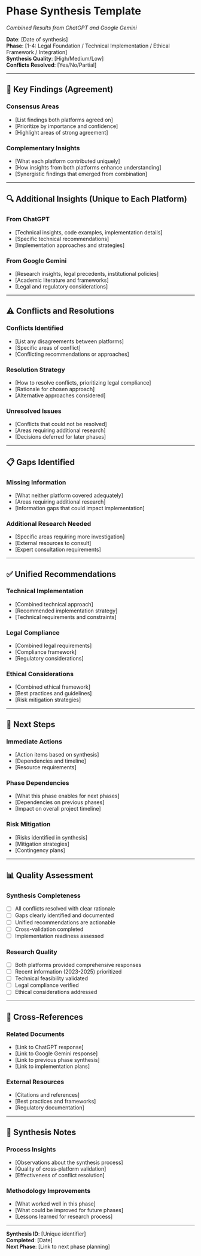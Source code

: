 # Phase Synthesis Template
*Combined Results from ChatGPT and Google Gemini*

**Date**: [Date of synthesis]  
**Phase**: [1-4: Legal Foundation / Technical Implementation / Ethical Framework / Integration]  
**Synthesis Quality**: [High/Medium/Low]  
**Conflicts Resolved**: [Yes/No/Partial]

---

## 🎯 **Key Findings (Agreement)**

### **Consensus Areas**
- [List findings both platforms agreed on]
- [Prioritize by importance and confidence]
- [Highlight areas of strong agreement]

### **Complementary Insights**
- [What each platform contributed uniquely]
- [How insights from both platforms enhance understanding]
- [Synergistic findings that emerged from combination]

---

## 🔍 **Additional Insights (Unique to Each Platform)**

### **From ChatGPT**
- [Technical insights, code examples, implementation details]
- [Specific technical recommendations]
- [Implementation approaches and strategies]

### **From Google Gemini**
- [Research insights, legal precedents, institutional policies]
- [Academic literature and frameworks]
- [Legal and regulatory considerations]

---

## ⚠️ **Conflicts and Resolutions**

### **Conflicts Identified**
- [List any disagreements between platforms]
- [Specific areas of conflict]
- [Conflicting recommendations or approaches]

### **Resolution Strategy**
- [How to resolve conflicts, prioritizing legal compliance]
- [Rationale for chosen approach]
- [Alternative approaches considered]

### **Unresolved Issues**
- [Conflicts that could not be resolved]
- [Areas requiring additional research]
- [Decisions deferred for later phases]

---

## 📋 **Gaps Identified**

### **Missing Information**
- [What neither platform covered adequately]
- [Areas requiring additional research]
- [Information gaps that could impact implementation]

### **Additional Research Needed**
- [Specific areas requiring more investigation]
- [External resources to consult]
- [Expert consultation requirements]

---

## ✅ **Unified Recommendations**

### **Technical Implementation**
- [Combined technical approach]
- [Recommended implementation strategy]
- [Technical requirements and constraints]

### **Legal Compliance**
- [Combined legal requirements]
- [Compliance framework]
- [Regulatory considerations]

### **Ethical Considerations**
- [Combined ethical framework]
- [Best practices and guidelines]
- [Risk mitigation strategies]

---

## 🚀 **Next Steps**

### **Immediate Actions**
- [Action items based on synthesis]
- [Dependencies and timeline]
- [Resource requirements]

### **Phase Dependencies**
- [What this phase enables for next phases]
- [Dependencies on previous phases]
- [Impact on overall project timeline]

### **Risk Mitigation**
- [Risks identified in synthesis]
- [Mitigation strategies]
- [Contingency plans]

---

## 📊 **Quality Assessment**

### **Synthesis Completeness**
- [ ] All conflicts resolved with clear rationale
- [ ] Gaps clearly identified and documented
- [ ] Unified recommendations are actionable
- [ ] Cross-validation completed
- [ ] Implementation readiness assessed

### **Research Quality**
- [ ] Both platforms provided comprehensive responses
- [ ] Recent information (2023-2025) prioritized
- [ ] Technical feasibility validated
- [ ] Legal compliance verified
- [ ] Ethical considerations addressed

---

## 🔗 **Cross-References**

### **Related Documents**
- [Link to ChatGPT response]
- [Link to Google Gemini response]
- [Link to previous phase synthesis]
- [Link to implementation plans]

### **External Resources**
- [Citations and references]
- [Best practices and frameworks]
- [Regulatory documentation]

---

## 📝 **Synthesis Notes**

### **Process Insights**
- [Observations about the synthesis process]
- [Quality of cross-platform validation]
- [Effectiveness of conflict resolution]

### **Methodology Improvements**
- [What worked well in this phase]
- [What could be improved for future phases]
- [Lessons learned for research process]

---

**Synthesis ID**: [Unique identifier]  
**Completed**: [Date]  
**Next Phase**: [Link to next phase planning] 